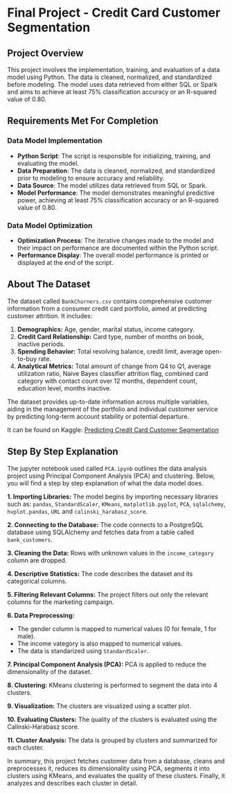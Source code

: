 # Final Project - Credit Card Customer Segmentation

## Project Overview

This project involves the implementation, training, and evaluation of a data model using Python. The data is cleaned, normalized, and standardized before modeling. The model uses data retrieved from either SQL or Spark and aims to achieve at least 75% classification accuracy or an R-squared value of 0.80.

## Requirements Met For Completion

### Data Model Implementation

- **Python Script**: The script is responsible for initializing, training, and evaluating the model.
- **Data Preparation**: The data is cleaned, normalized, and standardized prior to modeling to ensure accuracy and reliability.
- **Data Source**: The model utilizes data retrieved from SQL or Spark.
- **Model Performance**: The model demonstrates meaningful predictive power, achieving at least 75% classification accuracy or an R-squared value of 0.80.

### Data Model Optimization

- **Optimization Process**: The iterative changes made to the model and their impact on performance are documented within the Python script.
- **Performance Display**: The overall model performance is printed or displayed at the end of the script.

## About The Dataset

The dataset called `BankChurners.csv` contains comprehensive customer information from a consumer credit card portfolio, aimed at predicting customer attrition. It includes:

1. **Demographics:** Age, gender, marital status, income category.
2. **Credit Card Relationship:** Card type, number of months on book, inactive periods.
3. **Spending Behavior:** Total revolving balance, credit limit, average open-to-buy rate.
4. **Analytical Metrics:** Total amount of change from Q4 to Q1, average utilization ratio, Naive Bayes classifier attrition flag, combined card category with contact count over 12 months, dependent count, education level, months inactive.

The dataset provides up-to-date information across multiple variables, aiding in the management of the portfolio and individual customer service by predicting long-term account stability or potential departure.

It can be found on Kaggle: [Predicting Credit Card Customer Segmentation](https://www.kaggle.com/datasets/thedevastator/predicting-credit-card-customer-attrition-with-m)

## Step By Step Explanation

The jupyter notebook used called `PCA.ipynb` outlines the data analysis project using Principal Component Analysis (PCA) and clustering. Below, you will find a step by step explanation of what the data model does.

**1. Importing Libraries:** The model begins by importing necessary libraries such as: `pandas`, `StandardScaler`, `KMeans`, `matplotlib.pyplot`, `PCA`, `sqlalchemy`, `hvplot.pandas`, `URL` and `calinski_harabasz_score`.

**2. Connecting to the Database:** The code connects to a PostgreSQL database using SQLAlchemy and fetches data from a table called `bank_customers`.

**3. Cleaning the Data:** Rows with unknown values in the `income_category` column are dropped.

**4. Descriptive Statistics:** The code describes the dataset and its categorical columns.

**5. Filtering Relevant Columns:** The project filters out only the relevant columns for the marketing campaign.

**6. Data Preprocessing:**

- The gender column is mapped to numerical values (0 for female, 1 for male).
- The income vategory is also mapped to numerical values.
- The data is standarized using `StandardScaler`.

**7. Principal Component Analysis (PCA):** PCA is applied to reduce the dimensionality of the dataset.

**8. Clustering:** KMeans clustering is performed to segment the data into 4 clusters.

**9. Visualization:** The clusters are visualized using a scatter plot.

**10. Evaluating Clusters:** The quality of the clusters is evaluated using the Calinski-Harabasz score.

**11. Cluster Analysis:** The data is grouped by clusters and summarized for each cluster.

In summary, this project fetches customer data from a database, cleans and preprocesses it, reduces its dimensionality using PCA, segments it into clusters using KMeans, and evaluates the quality of these clusters. Finally, it analyzes and describes each cluster in detail.